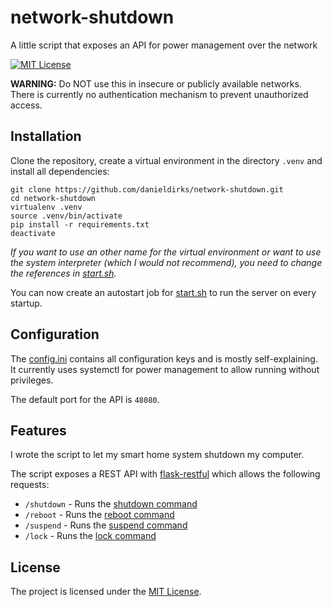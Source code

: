 # network-shutdown

A little script that exposes an API for power management over the network

[![MIT License](https://img.shields.io/github/license/danieldirks/init.vim.svg)](LICENSE)

**WARNING:** Do NOT use this in insecure or publicly available networks. There is currently no authentication mechanism to prevent unauthorized access.

## Installation

Clone the repository, create a virtual environment in the directory `.venv` and install all dependencies:
```
git clone https://github.com/danieldirks/network-shutdown.git
cd network-shutdown
virtualenv .venv
source .venv/bin/activate
pip install -r requirements.txt
deactivate
```

*If you want to use an other name for the virtual environment or want to use the system interpreter (which I would not recommend), you need to change the references in [start.sh](start.sh).*

You can now create an autostart job for [start.sh](start.sh) to run the server on every startup.

## Configuration

The [config.ini](config.ini) contains all configuration keys and is mostly self-explaining. It currently uses systemctl for power management to allow running without privileges.

The default port for the API is `48080`.

## Features

I wrote the script to let my smart home system shutdown my computer.

The script exposes a REST API with [flask-restful](https://github.com/flask-restful/flask-restful) which allows the following requests:

- `/shutdown` - Runs the [shutdown command](config.ini)
- `/reboot` - Runs the [reboot command](config.ini)
- `/suspend` - Runs the [suspend command](config.ini)
- `/lock` - Runs the [lock command](config.ini)

## License

The project is licensed under the [MIT License](LICENSE).
